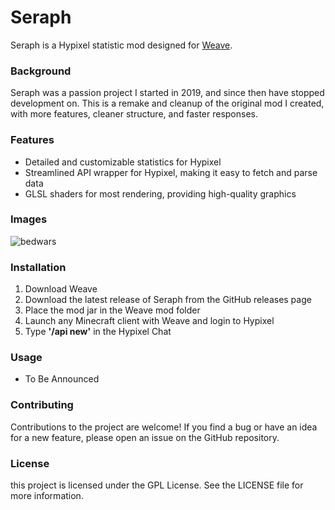 # Seraph
Seraph is a Hypixel statistic mod designed for [Weave](https://github.com/Weave-MC).


### Background
Seraph was a passion project I started in 2019, and since then have stopped development on. This is a remake and cleanup of the original mod I created, with more features, cleaner structure, and faster responses.


### Features
* Detailed and customizable statistics for Hypixel
* Streamlined API wrapper for Hypixel, making it easy to fetch and parse data
* GLSL shaders for most rendering, providing high-quality graphics


### Images
![bedwars](https://github.com/exejar/Seraph/assets/56853437/bcde58e1-fd2d-4f1b-b336-4ddde2c092ec)


### Installation
1. Download Weave
2. Download the latest release of Seraph from the GitHub releases page
3. Place the mod jar in the Weave mod folder
4. Launch any Minecraft client with Weave and login to Hypixel
5. Type **'/api new'** in the Hypixel Chat


### Usage
* To Be Announced


### Contributing
Contributions to the project are welcome! If you find a bug or have an idea for a new feature, please open an issue on the GitHub repository.


### License
this project is licensed under the GPL License. See the LICENSE file for more information.
